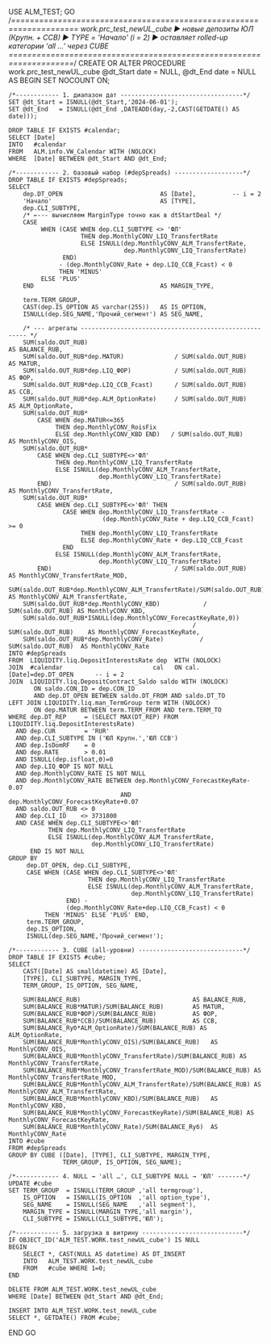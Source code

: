 USE ALM_TEST;
GO
/*====================================================================
   work.prc_test_newUL_cube
   ► новые депозиты ЮЛ (Крупн. + ССВ)
   ► TYPE = 'Начало'  (i = 2)
   ► оставляет rolled-up категории ‘all …’ через CUBE
====================================================================*/
CREATE OR ALTER PROCEDURE work.prc_test_newUL_cube
        @dt_Start date = NULL,
        @dt_End   date = NULL
AS
BEGIN
    SET NOCOUNT ON;

    /*------------ 1. диапазон дат ----------------------------------*/
    SET @dt_Start = ISNULL(@dt_Start,'2024-06-01');
    SET @dt_End   = ISNULL(@dt_End ,DATEADD(day,-2,CAST(GETDATE() AS date)));

    DROP TABLE IF EXISTS #calendar;
    SELECT [Date]
    INTO   #calendar
    FROM   ALM.info.VW_Calendar WITH (NOLOCK)
    WHERE  [Date] BETWEEN @dt_Start AND @dt_End;

    /*------------ 2. базовый набор (#depSpreads) -------------------*/
    DROP TABLE IF EXISTS #depSpreads;
    SELECT
        dep.DT_OPEN                           AS [Date],          -- i = 2
        'Начало'                              AS [TYPE],
        dep.CLI_SUBTYPE,
        /* ←--- вычисляем MarginType точно как в dtStartDeal */
        CASE 
             WHEN (CASE WHEN dep.CLI_SUBTYPE <> 'ФЛ' 
                        THEN dep.MonthlyCONV_LIQ_TransfertRate
                        ELSE ISNULL(dep.MonthlyCONV_ALM_TransfertRate,
                                    dep.MonthlyCONV_LIQ_TransfertRate)
                   END)
                  - (dep.MonthlyCONV_Rate + dep.LIQ_ССВ_Fcast) < 0
                  THEN 'MINUS'
             ELSE 'PLUS'
        END                                   AS MARGIN_TYPE,

        term.TERM_GROUP,
        CAST(dep.IS_OPTION AS varchar(255))   AS IS_OPTION,
        ISNULL(dep.SEG_NAME,'Прочий_сегмент') AS SEG_NAME,

        /* --- агрегаты ------------------------------------------------------- */
        SUM(saldo.OUT_RUB)                                                   AS BALANCE_RUB,
        SUM(saldo.OUT_RUB*dep.MATUR)              / SUM(saldo.OUT_RUB)       AS MATUR,
        SUM(saldo.OUT_RUB*dep.LIQ_ФОР)            / SUM(saldo.OUT_RUB)       AS ФОР,
        SUM(saldo.OUT_RUB*dep.LIQ_ССВ_Fcast)      / SUM(saldo.OUT_RUB)       AS ССВ,
        SUM(saldo.OUT_RUB*dep.ALM_OptionRate)     / SUM(saldo.OUT_RUB)       AS ALM_OptionRate,
        SUM(saldo.OUT_RUB*
            CASE WHEN dep.MATUR<=365
                 THEN dep.MonthlyCONV_RoisFix
                 ELSE dep.MonthlyCONV_KBD END)   / SUM(saldo.OUT_RUB)        AS MonthlyCONV_OIS,
        SUM(saldo.OUT_RUB*
            CASE WHEN dep.CLI_SUBTYPE<>'ФЛ'
                 THEN dep.MonthlyCONV_LIQ_TransfertRate
                 ELSE ISNULL(dep.MonthlyCONV_ALM_TransfertRate,
                             dep.MonthlyCONV_LIQ_TransfertRate)
            END)                                  / SUM(saldo.OUT_RUB)       AS MonthlyCONV_TransfertRate,
        SUM(saldo.OUT_RUB*
            CASE WHEN dep.CLI_SUBTYPE<>'ФЛ' THEN
                   CASE WHEN dep.MonthlyCONV_LIQ_TransfertRate -
                              (dep.MonthlyCONV_Rate + dep.LIQ_ССВ_Fcast) >= 0
                        THEN dep.MonthlyCONV_LIQ_TransfertRate
                        ELSE dep.MonthlyCONV_Rate + dep.LIQ_ССВ_Fcast
                   END
                 ELSE ISNULL(dep.MonthlyCONV_ALM_TransfertRate,
                             dep.MonthlyCONV_LIQ_TransfertRate)
            END)                                  / SUM(saldo.OUT_RUB)       AS MonthlyCONV_TransfertRate_MOD,
        SUM(saldo.OUT_RUB*dep.MonthlyCONV_ALM_TransfertRate)/SUM(saldo.OUT_RUB) AS MonthlyCONV_ALM_TransfertRate,
        SUM(saldo.OUT_RUB*dep.MonthlyCONV_KBD)            / SUM(saldo.OUT_RUB) AS MonthlyCONV_KBD,
        SUM(saldo.OUT_RUB*ISNULL(dep.MonthlyCONV_ForecastKeyRate,0))
                                                       / SUM(saldo.OUT_RUB)    AS MonthlyCONV_ForecastKeyRate,
        SUM(saldo.OUT_RUB*dep.MonthlyCONV_Rate)          / SUM(saldo.OUT_RUB)  AS MonthlyCONV_Rate
    INTO #depSpreads
    FROM  LIQUIDITY.liq.DepositInterestsRate dep  WITH (NOLOCK)
    JOIN  #calendar                         cal   ON cal.[Date]=dep.DT_OPEN      -- i = 2
    JOIN  LIQUIDITY.liq.DepositContract_Saldo saldo WITH (NOLOCK)
           ON saldo.CON_ID = dep.CON_ID
           AND dep.DT_OPEN BETWEEN saldo.DT_FROM AND saldo.DT_TO
    LEFT JOIN LIQUIDITY.liq.man_TermGroup term WITH (NOLOCK)
           ON dep.MATUR BETWEEN term.TERM_FROM AND term.TERM_TO
    WHERE dep.DT_REP     = (SELECT MAX(DT_REP) FROM LIQUIDITY.liq.DepositInterestsRate)
      AND dep.CUR        = 'RUR'
      AND dep.CLI_SUBTYPE IN ('ЮЛ Крупн.','ЮЛ ССВ')
      AND dep.IsDomRF    = 0
      AND dep.RATE       > 0.01
      AND ISNULL(dep.isfloat,0)=0
      AND dep.LIQ_ФОР IS NOT NULL
      AND dep.MonthlyCONV_RATE IS NOT NULL
      AND dep.MonthlyCONV_RATE BETWEEN dep.MonthlyCONV_ForecastKeyRate-0.07
                                   AND dep.MonthlyCONV_ForecastKeyRate+0.07
      AND saldo.OUT_RUB <> 0
      AND dep.CLI_ID    <> 3731800
      AND CASE WHEN dep.CLI_SUBTYPE<>'ФЛ'
               THEN dep.MonthlyCONV_LIQ_TransfertRate
               ELSE ISNULL(dep.MonthlyCONV_ALM_TransfertRate,
                           dep.MonthlyCONV_LIQ_TransfertRate)
          END IS NOT NULL
    GROUP BY
         dep.DT_OPEN, dep.CLI_SUBTYPE,
         CASE WHEN (CASE WHEN dep.CLI_SUBTYPE<>'ФЛ' 
                          THEN dep.MonthlyCONV_LIQ_TransfertRate
                          ELSE ISNULL(dep.MonthlyCONV_ALM_TransfertRate,
                                      dep.MonthlyCONV_LIQ_TransfertRate)
                    END) -
                    (dep.MonthlyCONV_Rate+dep.LIQ_ССВ_Fcast) < 0
              THEN 'MINUS' ELSE 'PLUS' END,
         term.TERM_GROUP,
         dep.IS_OPTION,
         ISNULL(dep.SEG_NAME,'Прочий_сегмент');

    /*------------ 3. CUBE (all-уровни) -----------------------------*/
    DROP TABLE IF EXISTS #cube;
    SELECT
        CAST([Date] AS smalldatetime) AS [Date],
        [TYPE], CLI_SUBTYPE, MARGIN_TYPE,
        TERM_GROUP, IS_OPTION, SEG_NAME,

        SUM(BALANCE_RUB)                               AS BALANCE_RUB,
        SUM(BALANCE_RUB*МАТUR)/SUM(BALANCE_RUB)        AS MATUR,
        SUM(BALANCE_RUB*ФОР)/SUM(BALANCE_RUB)          AS ФОР,
        SUM(BALANCE_RUB*ССВ)/SUM(BALANCE_RUB)          AS ССВ,
        SUM(BALANCE_Rуб*ALM_OptionRate)/SUM(BALANCE_RUB) AS ALM_OptionRate,
        SUM(BALANCE_RUB*MonthlyCONV_OIS)/SUM(BALANCE_RUB)   AS MonthlyCONV_OIS,
        SUM(BALANCE_RUB*MonthlyCONV_TransfertRate)/SUM(BALANCE_RUB) AS MonthlyCONV_TransfertRate,
        SUM(BALANCE_RUB*MonthlyCONV_TransfertRate_MOD)/SUM(BALANCE_RUB) AS MonthlyCONV_TransfertRate_MOD,
        SUM(BALANCE_RUB*MonthlyCONV_ALM_TransfertRate)/SUM(BALANCE_RUB) AS MonthlyCONV_ALM_TransfertRate,
        SUM(BALANCE_RUB*MonthlyCONV_KBD)/SUM(BALANCE_RUB)   AS MonthlyCONV_KBD,
        SUM(BALANCE_RUB*MonthlyCONV_ForecastKeyRate)/SUM(BALANCE_RUB) AS MonthlyCONV_ForecastKeyRate,
        SUM(BALANCE_RUB*MonthlyCONV_Rate)/SUM(BALANCE_Rуб)  AS MonthlyCONV_Rate
    INTO #cube
    FROM #depSpreads
    GROUP BY CUBE ([Date], [TYPE], CLI_SUBTYPE, MARGIN_TYPE,
                   TERM_GROUP, IS_OPTION, SEG_NAME);

    /*------------ 4. NULL → 'all …', CLI_SUBTYPE NULL → 'ЮЛ' -------*/
    UPDATE #cube
    SET TERM_GROUP  = ISNULL(TERM_GROUP ,'all termgroup'),
        IS_OPTION   = ISNULL(IS_OPTION  ,'all option_type'),
        SEG_NAME    = ISNULL(SEG_NAME   ,'all segment'),
        MARGIN_TYPE = ISNULL(MARGIN_TYPE,'all margin'),
        CLI_SUBTYPE = ISNULL(CLI_SUBTYPE,'ЮЛ');

    /*------------ 5. загрузка в витрину ----------------------------*/
    IF OBJECT_ID('ALM_TEST.WORK.test_newUL_cube') IS NULL
    BEGIN
        SELECT *, CAST(NULL AS datetime) AS DT_INSERT
        INTO   ALM_TEST.WORK.test_newUL_cube
        FROM   #cube WHERE 1=0;
    END

    DELETE FROM ALM_TEST.WORK.test_newUL_cube
    WHERE [Date] BETWEEN @dt_Start AND @dt_End;

    INSERT INTO ALM_TEST.WORK.test_newUL_cube
    SELECT *, GETDATE() FROM #cube;
END
GO
